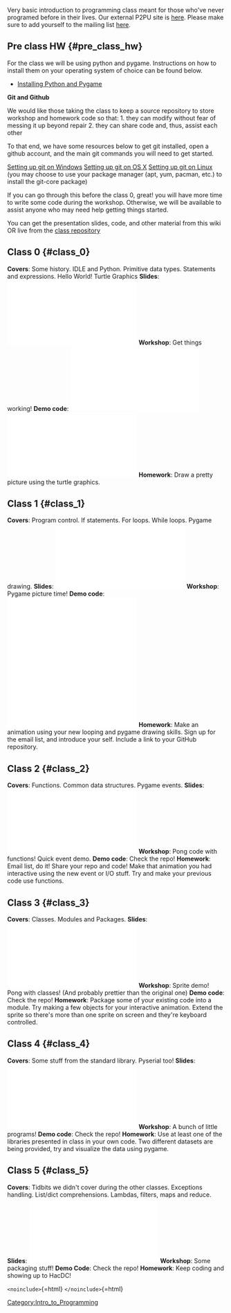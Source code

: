 Very basic introduction to programming class meant for those who've
never programed before in their lives. Our external P2PU site is
[here](http://new.p2pu.org/en/groups/python-101-with-pygame/). Please
make sure to add yourself to the mailing list
[here](https://groups.google.com/a/hacdc.org/group/prog101).

## Pre class HW {#pre_class_hw}

For the class we will be using python and pygame. Instructions on how to
install them on your operating system of choice can be found below.

-   [Installing Python and
    Pygame](Installing_Python_and_Pygame)

**Git and Github**

We would like those taking the class to keep a source repository to
store workshop and homework code so that: 1. they can modify without
fear of messing it up beyond repair 2. they can share code and, thus,
assist each other

To that end, we have some resources below to get git installed, open a
github account, and the main git commands you will need to get started.

[Setting up git on Windows](http://help.github.com/win-set-up-git/)
[Setting up git on OS X](http://help.github.com/mac-set-up-git/)
[Setting up git on Linux](http://help.github.com/linux-set-up-git/) (you
may choose to use your package manager (apt, yum, pacman, etc.) to
install the git-core package)

If you can go through this before the class 0, great! you will have more
time to write some code during the workshop. Otherwise, we will be
available to assist anyone who may need help getting things started.

You can get the presentation slides, code, and other material from this
wiki OR live from the [class
repository](https://github.com/3lawsafe/HacDC-Intro-to-Programming)

## Class 0 {#class_0}

**Covers**: Some history. IDLE and Python. Primitive data types.
Statements and expressions. Hello World! Turtle Graphics **Slides**:
![](Class_0.pdf "Class_0.pdf") **Workshop**: Get things working! **Demo
code**: ![](Turtle_demo.py "Turtle_demo.py")
![](Wrapper_turtle.py "Wrapper_turtle.py") **Homework**: Draw a pretty
picture using the turtle graphics.

## Class 1 {#class_1}

**Covers**: Program control. If statements. For loops. While loops.
Pygame drawing. **Slides**: ![](Class_1.pdf "Class_1.pdf") **Workshop**:
Pygame picture time! **Demo code**:
![](pygame_pretty_picture.py "pygame_pretty_picture.py")
![](pong_paddle_hit.py "pong_paddle_hit.py") **Homework**: Make an
animation using your new looping and pygame drawing skills. Sign up for
the email list, and introduce your self. Include a link to your GitHub
repository.

## Class 2 {#class_2}

**Covers**: Functions. Common data structures. Pygame events.
**Slides**: ![](Class_2.pdf "Class_2.pdf") **Workshop**: Pong code with
functions! Quick event demo. **Demo code**: Check the repo!
**Homework**: Email list, do it! Share your repo and code! Make that
animation you had interactive using the new event or I/O stuff. Try and
make your previous code use functions.

## Class 3 {#class_3}

**Covers**: Classes. Modules and Packages. **Slides**:
![](Class_3.pdf "Class_3.pdf") **Workshop**: Sprite demo! Pong with
classes! (And probably prettier than the original one) **Demo code**:
Check the repo! **Homework**: Package some of your existing code into a
module. Try making a few objects for your interactive animation. Extend
the sprite so there's more than one sprite on screen and they're
keyboard controlled.

## Class 4 {#class_4}

**Covers**: Some stuff from the standard library. Pyserial too!
**Slides**: ![](Class_4.pdf "Class_4.pdf") **Workshop**: A bunch of
little programs! **Demo code**: Check the repo! **Homework**: Use at
least one of the libraries presented in class in your own code. Two
different datasets are being provided, try and visualize the data using
pygame.

## Class 5 {#class_5}

**Covers**: Tidbits we didn't cover during the other classes. Exceptions
handling. List/dict comprehensions. Lambdas, filters, maps and reduce.
**Slides**: ![](Class_5.pdf "Class_5.pdf") **Workshop**: Some packaging
stuff! **Demo Code**: Check the repo! **Homework**: Keep coding and
showing up to HacDC!

`<noinclude>`{=html} `</noinclude>`{=html}

[Category:Intro_to_Programming](Category:Intro_to_Programming)

